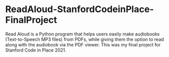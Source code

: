 # ReadAloud-StanfordCodeinPlace-FinalProject
Read Aloud is a Python program that helps users easily make audiobooks (Text-to-Speech MP3 files) from PDFs, while giving them the option to read along with the audiobook via the PDF viewer. This was my final project for Stanford Code in Place 2021.
